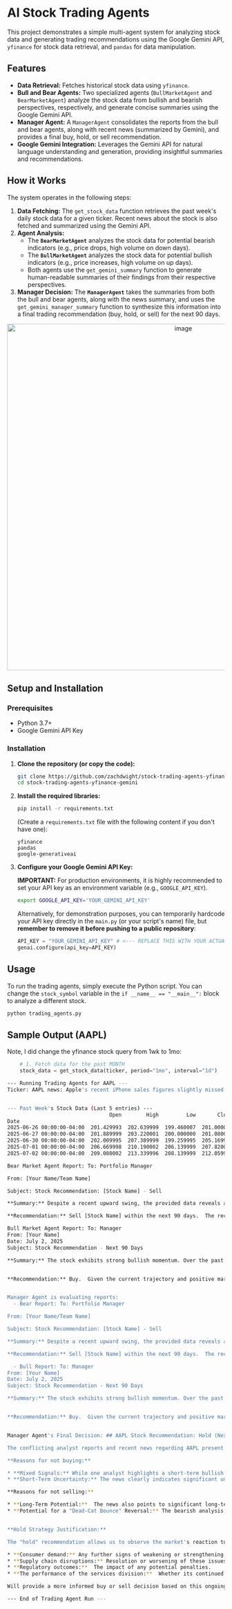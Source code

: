 # AI Stock Trading Agents

This project demonstrates a simple multi-agent system for analyzing stock data and generating trading recommendations using the Google Gemini API, `yfinance` for stock data retrieval, and `pandas` for data manipulation.

## Features

* **Data Retrieval:** Fetches historical stock data using `yfinance`.
* **Bull and Bear Agents:** Two specialized agents (`BullMarketAgent` and `BearMarketAgent`) analyze the stock data from bullish and bearish perspectives, respectively, and generate concise summaries using the Google Gemini API.
* **Manager Agent:** A `ManagerAgent` consolidates the reports from the bull and bear agents, along with recent news (summarized by Gemini), and provides a final buy, hold, or sell recommendation.
* **Google Gemini Integration:** Leverages the Gemini API for natural language understanding and generation, providing insightful summaries and recommendations.

## How it Works

The system operates in the following steps:

1.  **Data Fetching:** The `get_stock_data` function retrieves the past week's daily stock data for a given ticker. Recent news about the stock is also fetched and summarized using the Gemini API.
2.  **Agent Analysis:**
    * The **`BearMarketAgent`** analyzes the stock data for potential bearish indicators (e.g., price drops, high volume on down days).
    * The **`BullMarketAgent`** analyzes the stock data for potential bullish indicators (e.g., price increases, high volume on up days).
    * Both agents use the `get_gemini_summary` function to generate human-readable summaries of their findings from their respective perspectives.
3.  **Manager Decision:** The **`ManagerAgent`** takes the summaries from both the bull and bear agents, along with the news summary, and uses the `get_gemini_manager_summary` function to synthesize this information into a final trading recommendation (buy, hold, or sell) for the next 90 days.

<p align="center">
<img width="800"  alt="image" src="https://github.com/user-attachments/assets/b62d025a-55b1-4c2a-83ad-4bf60e789f08" />
</p>

## Setup and Installation

### Prerequisites

* Python 3.7+
* Google Gemini API Key

### Installation

1.  **Clone the repository (or copy the code):**
    ```bash
    git clone https://github.com/zachdwight/stock-trading-agents-yfinance-gemini.git
    cd stock-trading-agents-yfinance-gemini
    ```

2.  **Install the required libraries:**
    ```bash
    pip install -r requirements.txt
    ```
    (Create a `requirements.txt` file with the following content if you don't have one):
    ```
    yfinance
    pandas
    google-generativeai
    ```

3.  **Configure your Google Gemini API Key:**

    **IMPORTANT:** For production environments, it is highly recommended to set your API key as an environment variable (e.g., `GOOGLE_API_KEY`).

    ```bash
    export GOOGLE_API_KEY='YOUR_GEMINI_API_KEY'
    ```

    Alternatively, for demonstration purposes, you can temporarily hardcode your API key directly in the `main.py` (or your script's name) file, but **remember to remove it before pushing to a public repository**:

    ```python
    API_KEY = "YOUR_GEMINI_API_KEY" # <--- REPLACE THIS WITH YOUR ACTUAL API KEY
    genai.configure(api_key=API_KEY)
    ```

## Usage

To run the trading agents, simply execute the Python script. You can change the `stock_symbol` variable in the `if __name__ == "__main__":` block to analyze a different stock.

```bash
python trading_agents.py
```

## Sample Output (AAPL)

Note, I did change the yfinance stock query from 1wk to 1mo: 
```python
    # 1. Fetch data for the past MONTH
    stock_data = get_stock_data(ticker, period="1mo", interval="1d")
```

```bash
--- Running Trading Agents for AAPL ---
Ticker: AAPL news: Apple's recent iPhone sales figures slightly missed analyst expectations, raising concerns about weakening consumer demand in key markets.  This slowdown, coupled with increased production costs, could impact Apple's profitability in the coming quarters.  Supply chain disruptions in China continue to pose a significant risk to Apple's manufacturing and product availability.  The strong US dollar negatively affects international sales, further dampening revenue growth.  However, Apple's services division continues to show strong growth, offering a buffer against declining hardware sales.  Increased investment in artificial intelligence and augmented reality technologies signal long-term growth potential but require significant upfront capital expenditure.  Potential regulatory scrutiny over App Store practices could lead to significant financial penalties and market share losses.  Overall, the mixed signals create uncertainty about Apple's short-term stock performance, though its long-term prospects remain largely positive due to its robust ecosystem and brand loyalty.


--- Past Week's Stock Data (Last 5 entries) ---
                                 Open        High         Low       Close    Volume  Dividends  Stock Splits
Date                                                                                                        
2025-06-26 00:00:00-04:00  201.429993  202.639999  199.460007  201.000000  50799100        0.0           0.0
2025-06-27 00:00:00-04:00  201.889999  203.220001  200.000000  201.080002  73188600        0.0           0.0
2025-06-30 00:00:00-04:00  202.009995  207.389999  199.259995  205.169998  91912800        0.0           0.0
2025-07-01 00:00:00-04:00  206.669998  210.190002  206.139999  207.820007  78673300        0.0           0.0
2025-07-02 00:00:00-04:00  209.080002  213.339996  208.139999  212.059998  30544805        0.0           0.0

Bear Market Agent Report: To: Portfolio Manager

From: [Your Name/Team Name]

Subject: Stock Recommendation: [Stock Name] - Sell

**Summary:** Despite a recent upward swing, the provided data reveals a bearish trend for [Stock Name] over the past month.  Prices have fluctuated wildly, showing volatility, and the closing price is still lower than the initial highs observed within the period.  Increased volume during periods of decline signals selling pressure exceeding buying interest.

**Recommendation:** Sell [Stock Name] within the next 90 days.  The recent price increase may represent a temporary "dead-cat bounce," a short-lived rally in a downtrend, rather than a sustained recovery.  Continued volatility and the overall downward trajectory suggest further price depreciation is likely over the next three months.  This decision minimizes potential losses.

Bull Market Agent Report: To: Manager
From: [Your Name]
Date: July 2, 2025
Subject: Stock Recommendation - Next 90 Days

**Summary:** The stock exhibits strong bullish momentum. Over the past three weeks, it has demonstrated a consistent upward trend, overcoming temporary dips with increasing volume. The recent close at 212.06 represents a significant gain from the recent low of 195.07 and a robust close above the opening price of the week. This suggests strong buying pressure and a positive outlook.


**Recommendation:** Buy.  Given the current trajectory and positive market indicators within this short timeframe, I recommend initiating a buy position. The stock's recent performance and overall trend strongly suggest further gains within the next 90 days.  We should monitor the stock closely for any indications of a significant pullback, but at present the risk-reward ratio favors a bullish strategy.


Manager Agent is evaluating reports:
  - Bear Report: To: Portfolio Manager

From: [Your Name/Team Name]

Subject: Stock Recommendation: [Stock Name] - Sell

**Summary:** Despite a recent upward swing, the provided data reveals a bearish trend for [Stock Name] over the past month.  Prices have fluctuated wildly, showing volatility, and the closing price is still lower than the initial highs observed within the period.  Increased volume during periods of decline signals selling pressure exceeding buying interest.

**Recommendation:** Sell [Stock Name] within the next 90 days.  The recent price increase may represent a temporary "dead-cat bounce," a short-lived rally in a downtrend, rather than a sustained recovery.  Continued volatility and the overall downward trajectory suggest further price depreciation is likely over the next three months.  This decision minimizes potential losses.

  - Bull Report: To: Manager
From: [Your Name]
Date: July 2, 2025
Subject: Stock Recommendation - Next 90 Days

**Summary:** The stock exhibits strong bullish momentum. Over the past three weeks, it has demonstrated a consistent upward trend, overcoming temporary dips with increasing volume. The recent close at 212.06 represents a significant gain from the recent low of 195.07 and a robust close above the opening price of the week. This suggests strong buying pressure and a positive outlook.


**Recommendation:** Buy.  Given the current trajectory and positive market indicators within this short timeframe, I recommend initiating a buy position. The stock's recent performance and overall trend strongly suggest further gains within the next 90 days.  We should monitor the stock closely for any indications of a significant pullback, but at present the risk-reward ratio favors a bullish strategy.


Manager Agent's Final Decision: ## AAPL Stock Recommendation: Hold (Next 90 Days)

The conflicting analyst reports and recent news regarding AAPL present a complex picture, making a definitive buy or sell recommendation challenging within the next 90-day timeframe.  Therefore, a **hold** strategy is recommended.

**Reasons for not buying:**

* **Mixed Signals:** While one analyst highlights a short-term bullish trend, the other points to underlying bearish indicators and the possibility of a "dead-cat bounce". The recent news supports this cautious view.  Missed sales expectations, production cost increases, supply chain issues, currency headwinds, and regulatory risks all contribute to a less optimistic outlook than the purely bullish assessment suggests.
* **Short-Term Uncertainty:** The news clearly indicates significant uncertainty regarding AAPL's performance in the short-term. While the services division is strong, the weaknesses in hardware sales could outweigh this positive factor in the next 90 days.  Focusing on the immediate future, the risks outweigh the potential rewards for a buy recommendation.

**Reasons for not selling:**

* **Long-Term Potential:**  The news also points to significant long-term potential in AI and AR investments, as well as the continued strength of the services segment.  A sell decision at this point risks missing out on any potential rebound driven by these positive factors should the short-term headwinds abate.
* **Potential for a "Dead-Cat Bounce" Reversal:** The bearish analysis mentions the possibility that the recent upward swing is a temporary rally, meaning that a sell decision now might be premature.  It's possible that the positive momentum could continue, leading to gains.


**Hold Strategy Justification:**

The "hold" recommendation allows us to observe the market's reaction to the recent news and the unfolding of these competing short-term and long-term factors.  Monitoring the stock closely over the next 90 days, paying particular attention to:

* **Consumer demand:** Any further signs of weakening or strengthening in key markets.
* **Supply chain disruptions:** Resolution or worsening of these issues.
* **Regulatory outcomes:**  The impact of any potential penalties.
* **The performance of the services division:**  Whether its continued growth can offset challenges in the hardware sector.

Will provide a more informed buy or sell decision based on this ongoing assessment.  Regular review of these factors, alongside more detailed technical and fundamental analysis, is crucial before a future recommendation can be made.

--- End of Trading Agent Run ---
```
